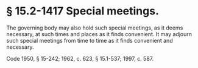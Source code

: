# § 15.2-1417 Special meetings.

<p>The governing body may also hold such special meetings, as it deems necessary, at such times and places as it finds convenient. It may adjourn such special meetings from time to time as it finds convenient and necessary.</p><p>Code 1950, § 15-242; 1962, c. 623, § 15.1-537; 1997, c. 587.</p>